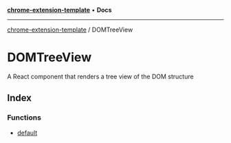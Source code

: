 [**chrome-extension-template**](../README.md) • **Docs**

***

[chrome-extension-template](../modules.md) / DOMTreeView

# DOMTreeView

A React component that renders a tree view of the DOM structure

## Index

### Functions

- [default](functions/default.md)
